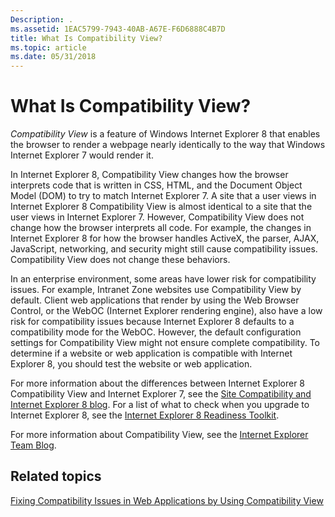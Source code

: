 ```yaml
---
Description: .
ms.assetid: 1EAC5799-7943-40AB-A67E-F6D6888C4B7D
title: What Is Compatibility View?
ms.topic: article
ms.date: 05/31/2018
---
```


# What Is Compatibility View?

*Compatibility View* is a feature of Windows Internet Explorer 8 that enables the browser to render a webpage nearly identically to the way that Windows Internet Explorer 7 would render it.

In Internet Explorer 8, Compatibility View changes how the browser interprets code that is written in CSS, HTML, and the Document Object Model (DOM) to try to match Internet Explorer 7. A site that a user views in Internet Explorer 8 Compatibility View is almost identical to a site that the user views in Internet Explorer 7. However, Compatibility View does not change how the browser interprets all code. For example, the changes in Internet Explorer 8 for how the browser handles ActiveX, the parser, AJAX, JavaScript, networking, and security might still cause compatibility issues. Compatibility View does not change these behaviors.

In an enterprise environment, some areas have lower risk for compatibility issues. For example, Intranet Zone websites use Compatibility View by default. Client web applications that render by using the Web Browser Control, or the WebOC (Internet Explorer rendering engine), also have a low risk for compatibility issues because Internet Explorer 8 defaults to a compatibility mode for the WebOC. However, the default configuration settings for Compatibility View might not ensure complete compatibility. To determine if a website or web application is compatible with Internet Explorer 8, you should test the website or web application.

For more information about the differences between Internet Explorer 8 Compatibility View and Internet Explorer 7, see the [Site Compatibility and Internet Explorer 8 blog](https://go.microsoft.com/fwlink/p/?linkid=204994). For a list of what to check when you upgrade to Internet Explorer 8, see the [Internet Explorer 8 Readiness Toolkit](https://go.microsoft.com/fwlink/p/?linkid=205204).

For more information about Compatibility View, see the [Internet Explorer Team Blog](https://go.microsoft.com/fwlink/p/?linkid=204995).

## Related topics

<dl> <dt>

[Fixing Compatibility Issues in Web Applications by Using Compatibility View](remediating-web-applications-and-add-ons.md)
</dt> </dl>

 

 



